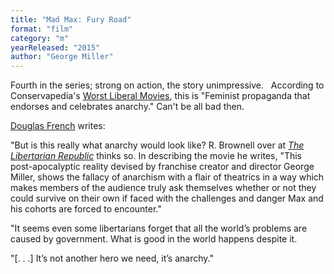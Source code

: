 ```yaml
---
title: "Mad Max: Fury Road"
format: "film"
category: "m"
yearReleased: "2015"
author: "George Miller"
---
```

Fourth in the series; strong on action, the story  unimpressive.
 
According to Conservapedia's <a href="http://www.conservapedia.com/Essay:Worst_Liberal_Movies">Worst Liberal  Movies</a>, this is "Feminist propaganda that endorses and celebrates anarchy."  Can't be all bad then. 

<a href="http://www.conservapedia.com/Essay:Worst_Liberal_Movies">Douglas French</a>  writes: 

"But is this really what anarchy would look like? R.  Brownell over at <a href="http://thelibertarianrepublic.com/mad-max-fury-road-review-life-under-anarchy-spoilers/"> <em>The Libertarian Republic</em></a> thinks so. In describing the movie he  writes, "This post-apocalyptic reality devised by franchise creator and director  George Miller, shows the fallacy of anarchism with a flair of theatrics in a way  which makes members of the audience truly ask themselves whether or not they  could survive on their own if faced with the challenges and danger Max and his  cohorts are forced to encounter."

"It seems even some libertarians forget that all the  world’s problems are caused by government. What is good in the world happens  despite it.

"[. . .] It’s not another hero we need, it’s anarchy."
